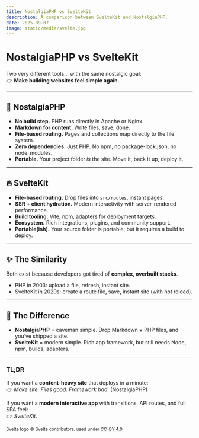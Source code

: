 ```yaml
---
title: NostalgiaPHP vs SvelteKit
description: A comparison between SvelteKit and NostalgiaPHP.
date: 2025-09-07
image: static/media/svelte.jpg
---
```


# NostalgiaPHP vs SvelteKit

Two very different tools… with the same nostalgic goal:  
👉 **Make building websites feel simple again.**

---

## 🐘 NostalgiaPHP

- **No build step.** PHP runs directly in Apache or Nginx.
- **Markdown for content.** Write files, save, done.
- **File-based routing.** Pages and collections map directly to the file system.
- **Zero dependencies.** Just PHP. No npm, no package-lock.json, no node_modules.
- **Portable.** Your project folder _is_ the site. Move it, back it up, deploy it.

---

## 🔥 SvelteKit

- **File-based routing.** Drop files into `src/routes`, instant pages.
- **SSR + client hydration.** Modern interactivity with server-rendered performance.
- **Build tooling.** Vite, npm, adapters for deployment targets.
- **Ecosystem.** Rich integrations, plugins, and community support.
- **Portable(ish).** Your source folder is portable, but it requires a build to deploy.

---

## ✨ The Similarity

Both exist because developers got tired of **complex, overbuilt stacks**.

- PHP in 2003: upload a file, refresh, instant site.
- SvelteKit in 2020s: create a route file, save, instant site (with hot reload).

---

## 🚀 The Difference

- **NostalgiaPHP** = caveman simple. Drop Markdown + PHP files, and you’ve shipped a site.
- **SvelteKit** = modern simple. Rich app framework, but still needs Node, npm, builds, adapters.

---

### TL;DR

If you want a **content-heavy site** that deploys in a minute:  
👉 _Make site. Files good. Framework bad._ (NostalgiaPHP)

If you want a **modern interactive app** with transitions, API routes, and full SPA feel:  
👉 _SvelteKit._

<small>
  Svelte logo © Svelte contributors, used under 
  <a href="https://creativecommons.org/licenses/by/4.0/" target="_blank" rel="noopener">CC-BY 4.0</a>.
</small>
